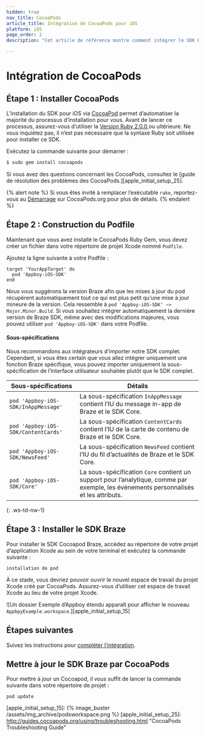 ```yaml
---
hidden: true
nav_title: CocoaPods
article_title: Intégration de CocoaPods pour iOS
platform: iOS
page_order: 2
description: "Cet article de référence montre comment intégrer le SDK Braze à l’aide de CocoaPods pour iOS."

---
```


# Intégration de CocoaPods

## Étape 1 : Installer CocoaPods

L’installation du SDK pour iOS via [CocoaPod][apple_initial_setup_1] permet d’automatiser la majorité du processus d’installation pour vous. Avant de lancer ce processus, assurez-vous d’utiliser la [Version Ruby 2.0.0 ][apple_initial_setup_2]ou ultérieure. Ne vous inquiétez pas, il n’est pas nécessaire que la syntaxe Ruby soit utilisée pour installer ce SDK.

Exécutez la commande suivante pour démarrer :

```bash
$ sudo gem install cocoapods
```

Si vous avez des questions concernant les CocoaPods, consultez le [guide de résolution des problèmes des CocoaPods.][apple_initial_setup_25].

{% alert note %}
Si vous êtes invité à remplacer l’exécutable `rake`, reportez-vous au [Démarrage](http://guides.cocoapods.org/using/getting-started.html "CocoaPods Installation Directions") sur CocoaPods.org pour plus de détails.
{% endalert %}

## Étape 2 : Construction du Podfile

Maintenant que vous avez installé le CocoaPods Ruby Gem, vous devez créer un fichier dans votre répertoire de projet Xcode nommé `Podfile`.

Ajoutez la ligne suivante à votre Podfile :

```
target 'YourAppTarget' do
  pod 'Appboy-iOS-SDK'
end
```

Nous vous suggérons la version Braze afin que les mises à jour du pod récupèrent automatiquement tout ce qui est plus petit qu’une mise à jour mineure de la version. Cela ressemble à `pod 'Appboy-iOS-SDK' ~> Major.Minor.Build`. Si vous souhaitez intégrer automatiquement la dernière version de Braze SDK, même avec des modifications majeures, vous pouvez utiliser `pod 'Appboy-iOS-SDK'` dans votre Podfile.

#### Sous-spécifications

Nous recommandons aux intégrateurs d’importer notre SDK complet. Cependant, si vous êtes certain que vous allez intégrer uniquement une fonction Braze spécifique, vous pouvez importer uniquement la sous-spécification de l’interface utilisateur souhaitée plutôt que le SDK complet.

| Sous-spécifications | Détails |
| ------- | ------- |
| `pod 'Appboy-iOS-SDK/InAppMessage'` | La sous-spécification `InAppMessage` contient l’IU du message in-app de Braze et le SDK Core.|
| `pod 'Appboy-iOS-SDK/ContentCards'` | La sous-spécification `ContentCards` contient l’IU de la carte de contenu de Braze et le SDK Core. |
| `pod 'Appboy-iOS-SDK/NewsFeed'` | La sous-spécification `NewsFeed` contient l’IU du fil d’actualités de Braze et le SDK Core. |
| `pod 'Appboy-iOS-SDK/Core'` | La sous-spécification `Core` contient un support pour l’analytique, comme par exemple, les événements personnalisés et les attributs. |
{: .ws-td-nw-1}

## Étape 3 : Installer le SDK Braze

Pour installer le SDK Cocoapod Braze, accédez au répertoire de votre projet d’application Xcode au sein de votre terminal et exécutez la commande suivante :
```
installation de pod
```

À ce stade, vous devriez pouvoir ouvrir le nouvel espace de travail du projet Xcode créé par CocoaPods. Assurez-vous d’utiliser cet espace de travail Xcode au lieu de votre projet Xcode. 

![Un dossier Exemple d’Appboy étendu apparaît pour afficher le nouveau `AppbpyExample.workspace`.][apple_initial_setup_15]

## Étapes suivantes

Suivez les instructions pour [compléter l’intégration]({{site.baseurl}}/developer_guide/platform_integration_guides/ios/initial_sdk_setup/completing_integration/).

## Mettre à jour le SDK Braze par CocoaPods

Pour mettre à jour un Cocoapod, il vous suffit de lancer la commande suivante dans votre répertoire de projet :

```
pod update
```

[apple_initial_setup_1]: http://cocoapods.org/
[apple_initial_setup_2]: https://www.ruby-lang.org/en/installation/
[apple_initial_setup_3]: http://guides.cocoapods.org/using/getting-started.html "CocoaPods Installation Directions"
[apple_initial_setup_5]: https://github.com/braze-inc/braze-ios-sdk/blob/master/AppboyKit/include/Appboy.h
[apple_initial_setup_15]: {% image_buster /assets/img_archive/podsworkspace.png %}
[apple_initial_setup_25]: http://guides.cocoapods.org/using/troubleshooting.html "CocoaPods Troubleshooting Guide"

